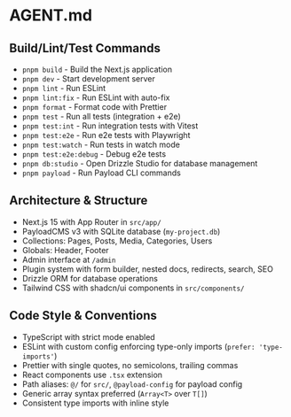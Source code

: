 # AGENT.md

## Build/Lint/Test Commands

- `pnpm build` - Build the Next.js application
- `pnpm dev` - Start development server
- `pnpm lint` - Run ESLint
- `pnpm lint:fix` - Run ESLint with auto-fix
- `pnpm format` - Format code with Prettier
- `pnpm test` - Run all tests (integration + e2e)
- `pnpm test:int` - Run integration tests with Vitest
- `pnpm test:e2e` - Run e2e tests with Playwright
- `pnpm test:watch` - Run tests in watch mode
- `pnpm test:e2e:debug` - Debug e2e tests
- `pnpm db:studio` - Open Drizzle Studio for database management
- `pnpm payload` - Run Payload CLI commands

## Architecture & Structure

- Next.js 15 with App Router in `src/app/`
- PayloadCMS v3 with SQLite database (`my-project.db`)
- Collections: Pages, Posts, Media, Categories, Users
- Globals: Header, Footer
- Admin interface at `/admin`
- Plugin system with form builder, nested docs, redirects, search, SEO
- Drizzle ORM for database operations
- Tailwind CSS with shadcn/ui components in `src/components/`

## Code Style & Conventions

- TypeScript with strict mode enabled
- ESLint with custom config enforcing type-only imports (`prefer: 'type-imports'`)
- Prettier with single quotes, no semicolons, trailing commas
- React components use `.tsx` extension
- Path aliases: `@/` for `src/`, `@payload-config` for payload config
- Generic array syntax preferred (`Array<T>` over `T[]`)
- Consistent type imports with inline style
